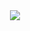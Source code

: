 <div align="center"><img src="https://github-readme-stats.vercel.app/api?username=reddscr&show_icons=true&theme=tokyonight" align="center" /></div>
